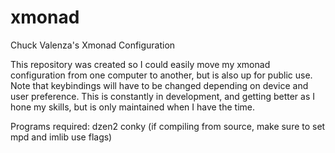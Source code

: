 xmonad
======

Chuck Valenza's Xmonad Configuration

This repository was created so I could easily move my xmonad configuration from one computer to another, but is also up for public use.
Note that keybindings will have to be changed depending on device and user preference. This is constantly in development, and getting
better as I hone my skills, but is only maintained when I have the time.

Programs required:
dzen2
conky (if compiling from source, make sure to set mpd and imlib use flags)

